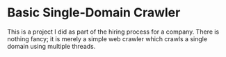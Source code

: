 # Basic Single-Domain Crawler

This is a project I did as part of the hiring process for a company. There is nothing fancy; it is merely a simple web crawler which 
crawls a single domain using multiple threads.
